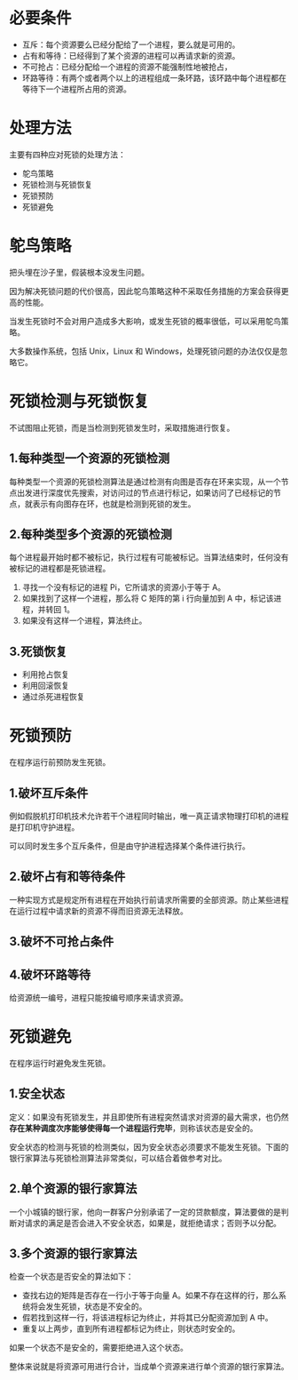 # 必要条件
- 互斥：每个资源要么已经分配给了一个进程，要么就是可用的。
- 占有和等待：已经得到了某个资源的进程可以再请求新的资源。
- 不可抢占：已经分配给一个进程的资源不能强制性地被抢占，
- 环路等待：有两个或者两个以上的进程组成一条环路，该环路中每个进程都在等待下一个进程所占用的资源。

# 处理方法
主要有四种应对死锁的处理方法：
- 鸵鸟策略
- 死锁检测与死锁恢复
- 死锁预防
- 死锁避免
# 鸵鸟策略
把头埋在沙子里，假装根本没发生问题。

因为解决死锁问题的代价很高，因此鸵鸟策略这种不采取任务措施的方案会获得更高的性能。

当发生死锁时不会对用户造成多大影响，或发生死锁的概率很低，可以采用鸵鸟策略。

大多数操作系统，包括 Unix，Linux 和 Windows，处理死锁问题的办法仅仅是忽略它。
# 死锁检测与死锁恢复
不试图阻止死锁，而是当检测到死锁发生时，采取措施进行恢复。
## 1.每种类型一个资源的死锁检测
每种类型一个资源的死锁检测算法是通过检测有向图是否存在环来实现，从一个节点出发进行深度优先搜索，对访问过的节点进行标记，如果访问了已经标记的节点，就表示有向图存在环，也就是检测到死锁的发生。
## 2.每种类型多个资源的死锁检测
每个进程最开始时都不被标记，执行过程有可能被标记。当算法结束时，任何没有被标记的进程都是死锁进程。

1. 寻找一个没有标记的进程 Pi，它所请求的资源小于等于 A。
2. 如果找到了这样一个进程，那么将 C 矩阵的第 i 行向量加到 A 中，标记该进程，并转回 1。
3. 如果没有这样一个进程，算法终止。
## 3.死锁恢复
- 利用抢占恢复
- 利用回滚恢复
- 通过杀死进程恢复
# 死锁预防
在程序运行前预防发生死锁。
## 1.破坏互斥条件
例如假脱机打印机技术允许若干个进程同时输出，唯一真正请求物理打印机的进程是打印机守护进程。

可以同时发生多个互斥条件，但是由守护进程选择某个条件进行执行。
## 2.破坏占有和等待条件
一种实现方式是规定所有进程在开始执行前请求所需要的全部资源。防止某些进程在运行过程中请求新的资源不得而旧资源无法释放。
## 3.破坏不可抢占条件
## 4.破坏环路等待
给资源统一编号，进程只能按编号顺序来请求资源。
# 死锁避免
在程序运行时避免发生死锁。
## 1.安全状态
定义：如果没有死锁发生，并且即使所有进程突然请求对资源的最大需求，也仍然**存在某种调度次序能够使得每一个进程运行完毕**，则称该状态是安全的。

安全状态的检测与死锁的检测类似，因为安全状态必须要求不能发生死锁。下面的银行家算法与死锁检测算法非常类似，可以结合着做参考对比。
## 2.单个资源的银行家算法
一个小城镇的银行家，他向一群客户分别承诺了一定的贷款额度，算法要做的是判断对请求的满足是否会进入不安全状态，如果是，就拒绝请求；否则予以分配。

## 3.多个资源的银行家算法
检查一个状态是否安全的算法如下：

- 查找右边的矩阵是否存在一行小于等于向量 A。如果不存在这样的行，那么系统将会发生死锁，状态是不安全的。
- 假若找到这样一行，将该进程标记为终止，并将其已分配资源加到 A 中。
- 重复以上两步，直到所有进程都标记为终止，则状态时安全的。

如果一个状态不是安全的，需要拒绝进入这个状态。

整体来说就是将资源可用进行合计，当成单个资源来进行单个资源的银行家算法。

